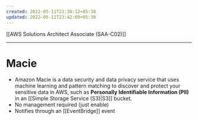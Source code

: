 ```yaml
---
created: 2022-05-11T23:38:12+05:30
updated: 2022-05-11T23:42:09+05:30
---
```

[[AWS Solutions Architect Associate (SAA-C02)]]

---
# Macie
- Amazon Macie is a data security and data privacy service that uses machine learning and pattern matching to discover and protect your sensitive data in AWS, such as **Personally Identifiable Information (PII)** in an [[Simple Storage Service (S3)|S3]] bucket.
- No management required (just enable)
- Notifies through an [[EventBridge]] event